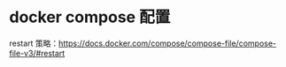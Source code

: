 # docker compose 配置

restart 策略：https://docs.docker.com/compose/compose-file/compose-file-v3/#restart
